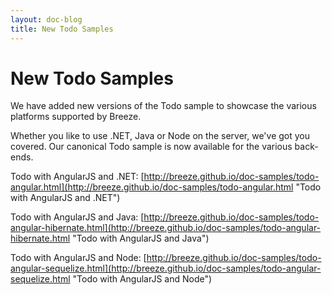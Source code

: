 ```yaml
---
layout: doc-blog
title: New Todo Samples
---
```

# New Todo Samples

We have added new versions of the Todo sample to showcase the various platforms supported by Breeze. 
 
Whether you like to use .NET, Java or Node on the server, we've got you covered. Our canonical Todo sample is now available for the various back-ends.

Todo with AngularJS and .NET: [http://breeze.github.io/doc-samples/todo-angular.html](http://breeze.github.io/doc-samples/todo-angular.html "Todo with AngularJS and .NET")

Todo with AngularJS and Java: [http://breeze.github.io/doc-samples/todo-angular-hibernate.html](http://breeze.github.io/doc-samples/todo-angular-hibernate.html "Todo with AngularJS and Java")

Todo with AngularJS and Node: [http://breeze.github.io/doc-samples/todo-angular-sequelize.html](http://breeze.github.io/doc-samples/todo-angular-sequelize.html "Todo with AngularJS and Node")






